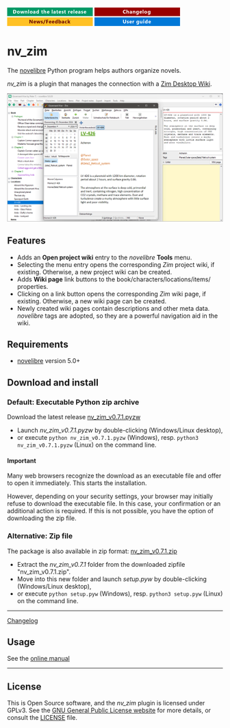 [![Download the latest release](docs/img/download-button.png)](https://github.com/peter88213/nv_zim/raw/main/dist/nv_zim_v0.7.1.pyzw)
[![Changelog](docs/img/changelog-button.png)](docs/changelog.md)
[![News/Feedback](docs/img/news-button.png)](https://github.com/peter88213/novelibre/discussions)
[![Online help](docs/img/help-button.png)](https://peter88213.github.io/nvhelp-en/nv_zim/)


# nv_zim

The [novelibre](https://github.com/peter88213/novelibre/) Python program helps authors organize novels.  

*nv_zim* is a plugin that manages the connection with a [Zim Desktop Wiki](https://zim-wiki.org/).

![Screenshot](docs/Screenshots/screen01.png)

## Features

- Adds an **Open project wiki** entry to the *novelibre* **Tools** menu.
- Selecting the menu entry opens the corresponding *Zim* project wiki, if existing. 
  Otherwise, a new project wiki can be created. 
- Adds **Wiki page** link buttons to the book/characters/locations/items/ properties.
- Clicking on a link button opens the corresponding *Zim* wiki page, if existing. 
  Otherwise, a new wiki page can be created. 
- Newly created wiki pages contain descriptions and other meta data. 
  *novelibre* tags are adopted, so they are a powerful navigation aid in the wiki.

## Requirements

- [novelibre](https://github.com/peter88213/novelibre/) version 5.0+

## Download and install

### Default: Executable Python zip archive

Download the latest release [nv_zim_v0.7.1.pyzw](https://github.com/peter88213/nv_zim/raw/main/dist/nv_zim_v0.7.1.pyzw)

- Launch *nv_zim_v0.7.1.pyzw* by double-clicking (Windows/Linux desktop),
- or execute `python nv_zim_v0.7.1.pyzw` (Windows), resp. `python3 nv_zim_v0.7.1.pyzw` (Linux) on the command line.

#### Important

Many web browsers recognize the download as an executable file and offer to open it immediately. 
This starts the installation.

However, depending on your security settings, your browser may 
initially  refuse  to download the executable file. 
In this case, your confirmation or an additional action is required. 
If this is not possible, you have the option of downloading 
the zip file. 


### Alternative: Zip file

The package is also available in zip format: [nv_zim_v0.7.1.zip](https://github.com/peter88213/nv_zim/raw/main/dist/nv_zim_v0.7.1.zip)

- Extract the *nv_zim_v0.7.1* folder from the downloaded zipfile "nv_zim_v0.7.1.zip".
- Move into this new folder and launch *setup.pyw* by double-clicking (Windows/Linux desktop), 
- or execute `python setup.pyw` (Windows), resp. `python3 setup.pyw` (Linux) on the command line.

---

[Changelog](docs/changelog.md)

## Usage

See the [online manual](https://peter88213.github.io/nvhelp-en/nv_zim/)

---

## License

This is Open Source software, and the *nv_zim* plugin is licensed under GPLv3. See the
[GNU General Public License website](https://www.gnu.org/licenses/gpl-3.0.en.html) for more
details, or consult the [LICENSE](https://github.com/peter88213/nv_zim/blob/main/LICENSE) file.
